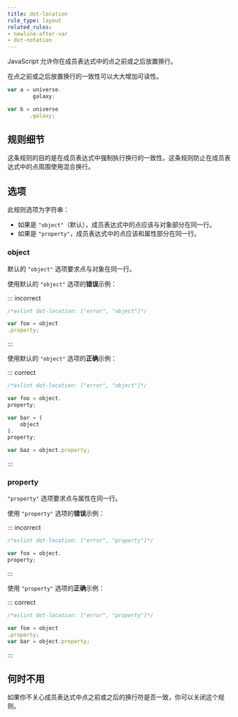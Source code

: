 ```yaml
---
title: dot-location
rule_type: layout
related_rules:
- newline-after-var
- dot-notation
---
```


JavaScript 允许你在成员表达式中的点之前或之后放置换行。

在点之前或之后放置换行的一致性可以大大增加可读性。

```js
var a = universe.
        galaxy;

var b = universe
       .galaxy;
```

## 规则细节

这条规则的目的是在成员表达式中强制执行换行的一致性。这条规则防止在成员表达式中的点周围使用混合换行。

## 选项

此规则选项为字符串：

* 如果是 `"object"`（默认），成员表达式中的点应该与对象部分在同一行。
* 如果是 `"property"`，成员表达式中的点应该和属性部分在同一行。

### object

默认的 `"object"` 选项要求点与对象在同一行。

使用默认的 `"object"` 选项的**错误**示例：

::: incorrect

```js
/*eslint dot-location: ["error", "object"]*/

var foo = object
.property;
```

:::

使用默认的 `"object"` 选项的**正确**示例：

::: correct

```js
/*eslint dot-location: ["error", "object"]*/

var foo = object.
property;

var bar = (
    object
).
property;

var baz = object.property;
```

:::

### property

`"property"` 选项要求点与属性在同一行。

使用 `"property"` 选项的**错误**示例：

::: incorrect

```js
/*eslint dot-location: ["error", "property"]*/

var foo = object.
property;
```

:::

使用 `"property"` 选项的**正确**示例：

::: correct

```js
/*eslint dot-location: ["error", "property"]*/

var foo = object
.property;
var bar = object.property;
```

:::

## 何时不用

如果你不关心成员表达式中点之前或之后的换行符是否一致，你可以关闭这个规则。
